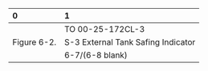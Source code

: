 | 0           | 1                                  |
|:------------|:-----------------------------------|
|             | TO 00-25-172CL-3                   |
| Figure 6-2. | S-3 External Tank Safing Indicator |
|             | 6-7/(6-8 blank)                    |